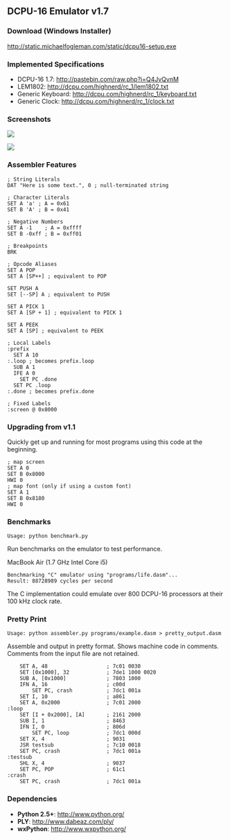 ## DCPU-16 Emulator v1.7

### Download (Windows Installer)

http://static.michaelfogleman.com/static/dcpu16-setup.exe

### Implemented Specifications

- DCPU-16 1.7: http://pastebin.com/raw.php?i=Q4JvQvnM
- LEM1802: http://dcpu.com/highnerd/rc_1/lem1802.txt
- Generic Keyboard: http://dcpu.com/highnerd/rc_1/keyboard.txt
- Generic Clock: http://dcpu.com/highnerd/rc_1/clock.txt

### Screenshots

![](https://raw.github.com/fogleman/DCPU-16/master/screenshots/debug.png)

![](https://raw.github.com/fogleman/DCPU-16/master/screenshots/editor.png)

### Assembler Features

    ; String Literals
    DAT "Here is some text.", 0 ; null-terminated string
    
    ; Character Literals
    SET A 'a' ; A = 0x61
    SET B 'A' ; B = 0x41
    
    ; Negative Numbers
    SET A -1    ; A = 0xffff
    SET B -0xff ; B = 0xff01
    
    ; Breakpoints
    BRK
    
    ; Opcode Aliases
    SET A POP
    SET A [SP++] ; equivalent to POP
    
    SET PUSH A
    SET [--SP] A ; equivalent to PUSH
    
    SET A PICK 1
    SET A [SP + 1] ; equivalent to PICK 1
    
    SET A PEEK
    SET A [SP] ; equivalent to PEEK
    
    ; Local Labels
    :prefix
      SET A 10
    :.loop ; becomes prefix.loop
      SUB A 1
      IFE A 0
        SET PC .done
      SET PC .loop
    :.done ; becomes prefix.done
    
    ; Fixed Labels
    :screen @ 0x8000

### Upgrading from v1.1

Quickly get up and running for most programs using this code at the beginning.

    ; map screen
    SET A 0
    SET B 0x8000
    HWI 0
    ; map font (only if using a custom font)
    SET A 1
    SET B 0x8180
    HWI 0

### Benchmarks

    Usage: python benchmark.py

Run benchmarks on the emulator to test performance.

MacBook Air (1.7 GHz Intel Core i5)

    Benchmarking "C" emulator using "programs/life.dasm"...
    Result: 88728989 cycles per second

The C implementation could emulate over 800 DCPU-16 processors at their 100 kHz clock rate.

### Pretty Print

    Usage: python assembler.py programs/example.dasm > pretty_output.dasm

Assemble and output in pretty format. Shows machine code in comments. Comments from the input file are not retained.

        SET A, 48                   ; 7c01 0030
        SET [0x1000], 32            ; 7de1 1000 0020
        SUB A, [0x1000]             ; 7803 1000
        IFN A, 16                   ; c00d
            SET PC, crash           ; 7dc1 001a
        SET I, 10                   ; a861
        SET A, 0x2000               ; 7c01 2000
    :loop
        SET [I + 0x2000], [A]       ; 2161 2000
        SUB I, 1                    ; 8463
        IFN I, 0                    ; 806d
            SET PC, loop            ; 7dc1 000d
        SET X, 4                    ; 9031
        JSR testsub                 ; 7c10 0018
        SET PC, crash               ; 7dc1 001a
    :testsub
        SHL X, 4                    ; 9037
        SET PC, POP                 ; 61c1
    :crash
        SET PC, crash               ; 7dc1 001a

### Dependencies
- **Python 2.5+**: http://www.python.org/
- **PLY**: http://www.dabeaz.com/ply/
- **wxPython**: http://www.wxpython.org/
